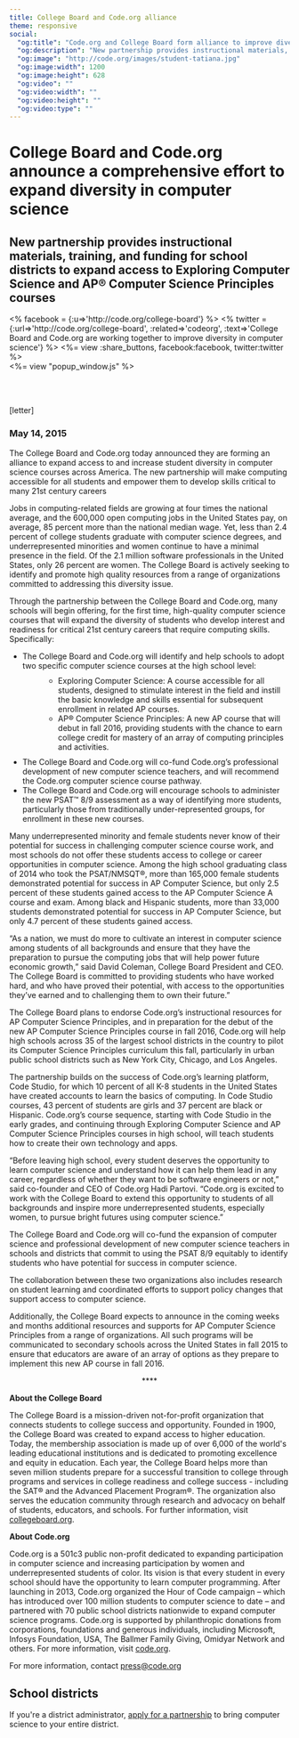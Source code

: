 ```yaml
---
title: College Board and Code.org alliance
theme: responsive
social:
  "og:title": "Code.org and College Board form alliance to improve diversity in computer science"
  "og:description": "New partnership provides instructional materials, training, and funding for school districts to expand computer science."
  "og:image": "http://code.org/images/student-tatiana.jpg"
  "og:image:width": 1200
  "og:image:height": 628
  "og:video": ""
  "og:video:width": ""
  "og:video:height": ""
  "og:video:type": ""
---
```


# College Board and Code.org announce a comprehensive effort to expand diversity in computer science


## New partnership provides instructional materials, training, and funding for school districts to expand access to Exploring Computer Science and AP® Computer Science Principles courses



<div style="float: left;">
<% facebook = {:u=>'http://code.org/college-board'} %>
<% twitter = {:url=>'http://code.org/college-board', :related=>'codeorg', :text=>'College Board and Code.org are working together to improve diversity in computer science'} %>
<%= view :share_buttons, facebook:facebook, twitter:twitter %>
</div>

<%= view "popup_window.js" %>

<br style="clear: both;">

<br />

[letter]

### May 14, 2015 

The College Board and Code.org today announced they are forming an alliance to expand access to and increase student diversity in computer science courses across America. The new partnership will make computing accessible for all students and empower them to develop skills critical to many 21st century careers

Jobs in computing-related fields are growing at four times the national average, and the 600,000 open computing jobs in the United States pay, on average, 85 percent more than the national median wage. Yet, less than 2.4 percent of college students graduate with computer science degrees, and underrepresented minorities and women continue to have a minimal presence in the field. Of the 2.1 million software professionals in the United States, only 26 percent are women. The College Board is actively seeking to identify and promote high quality resources from a range of organizations committed to addressing this diversity issue. 

Through the partnership between the College Board and Code.org, many schools will begin offering, for the first time, high-quality computer science courses that will expand the diversity of students who develop interest and readiness for critical 21st century careers that require computing skills. Specifically:

<ul>
<li>The College Board and Code.org will identify and help schools to adopt two specific computer science courses at the high school level:</li>
<ul style="margin:10px; margin-left:40px">
<li>Exploring Computer Science: A course accessible for all students, designed to stimulate interest in the field and instill the basic knowledge and skills essential for subsequent enrollment in related AP courses.</li>
<li>AP® Computer Science Principles: A new AP course that will debut in fall 2016, providing students with the chance to earn college credit for mastery of an array of computing principles and activities.</li></ul>
<li>The College Board and Code.org will co-fund Code.org’s professional development of new computer science teachers, and will recommend the Code.org computer science course pathway.</li>
<li>The College Board and Code.org will encourage schools to administer the new PSAT™ 8/9 assessment as a way of identifying more students, particularly those from traditionally under-represented groups, for enrollment in these new courses.</li> 
</ul>

  
Many underrepresented minority and female students never know of their potential for success in challenging computer science course work, and most schools do not offer these students access to college or career opportunities in computer science. Among the high school graduating class of 2014 who took the PSAT/NMSQT®, more than 165,000 female students demonstrated potential for success in AP Computer Science, but only 2.5 percent of these students gained access to the AP Computer Science A course and exam. Among black and Hispanic students, more than 33,000 students demonstrated potential for success in AP Computer Science, but only 4.7 percent of these students gained access.

“As a nation, we must do more to cultivate an interest in computer science among students of all backgrounds and ensure that they have the preparation to pursue the computing jobs that will help power future economic growth,” said David Coleman, College Board President and CEO. The College Board is committed to providing students who have worked hard, and who have proved their potential, with access to the opportunities they’ve earned and to challenging them to own their future.” 

The College Board plans to endorse Code.org’s instructional resources for AP Computer Science Principles, and in preparation for the debut of the new AP Computer Science Principles course in fall 2016, Code.org will help high schools across 35 of the largest school districts in the country to pilot its  Computer Science Principles curriculum this fall, particularly in urban public school districts such as New York City, Chicago, and Los Angeles. 

The partnership builds on the success of Code.org’s learning platform, Code Studio, for which 10 percent of all K-8 students in the United States have created accounts to learn the basics of computing. In Code Studio courses, 43 percent of students are girls and 37 percent are black or Hispanic. Code.org’s course sequence, starting with Code Studio in the early grades, and continuing through Exploring Computer Science and AP Computer Science Principles courses in high school, will teach students how to create their own technology and apps. 

“Before leaving high school, every student deserves the opportunity to learn computer science and understand how it can help them lead in any career, regardless of whether they want to be software engineers or not,” said co-founder and CEO of Code.org Hadi Partovi. “Code.org is excited to work with the College Board to extend this opportunity to students of all backgrounds and inspire more underrepresented students, especially women, to pursue bright futures using computer science.”

The College Board and Code.org will co-fund the expansion of computer science and professional development of new computer science teachers in schools and districts that commit to using the PSAT 8/9 equitably to identify students who have potential for success in computer science. 

The collaboration between these two organizations also includes research on student learning and coordinated efforts to support policy changes that support access to computer science.

Additionally, the College Board expects to announce in the coming weeks and months additional resources and supports for AP Computer Science Principles from a range of organizations. All such programs will be communicated to secondary schools across the United States in fall 2015 to ensure that educators are aware of an array of options as they prepare to implement this new AP course in fall 2016.

<center>****</center>

**About the College Board**

The College Board is a mission-driven not-for-profit organization that connects students to college success and opportunity. Founded in 1900, the College Board was created to expand access to higher education. Today, the membership association is made up of over 6,000 of the world's leading educational institutions and is dedicated to promoting excellence and equity in education. Each year, the College Board helps more than seven million students prepare for a successful transition to college through programs and services in college readiness and college success - including the SAT® and the Advanced Placement Program®. The organization also serves the education community through research and advocacy on behalf of students, educators, and schools. For further information, visit [collegeboard.org](https://www.collegeboard.org).

**About Code.org**

Code.org is a 501c3 public non-profit dedicated to expanding participation in computer science and increasing participation by women and underrepresented students of color. Its vision is that every student in every school should have the opportunity to learn computer programming. After launching in 2013, Code.org organized the Hour of Code campaign – which has introduced over 100 million students to computer science to date – and partnered with 70 public school districts nationwide to expand computer science programs. Code.org is supported by philanthropic donations from corporations, foundations and generous individuals, including Microsoft, Infosys Foundation, USA, The Ballmer Family Giving, Omidyar Network and others. For more information, visit [code.org](/).

For more information, contact <a href="mailto:press@code.org">press@code.org</a>

## School districts
 
If you're a district administrator, [apply for a partnership](/educate/districts) to bring computer science to your entire district.


